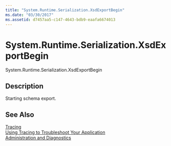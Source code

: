 ```yaml
---
title: "System.Runtime.Serialization.XsdExportBegin"
ms.date: "03/30/2017"
ms.assetid: d7457aa5-c147-4643-bdb9-eaafa6674013
---
```

# System.Runtime.Serialization.XsdExportBegin
System.Runtime.Serialization.XsdExportBegin  
  
## Description  
 Starting schema export.  
  
## See Also  
 [Tracing](../../../../../docs/framework/wcf/diagnostics/tracing/index.md)  
 [Using Tracing to Troubleshoot Your Application](../../../../../docs/framework/wcf/diagnostics/tracing/using-tracing-to-troubleshoot-your-application.md)  
 [Administration and Diagnostics](../../../../../docs/framework/wcf/diagnostics/index.md)
